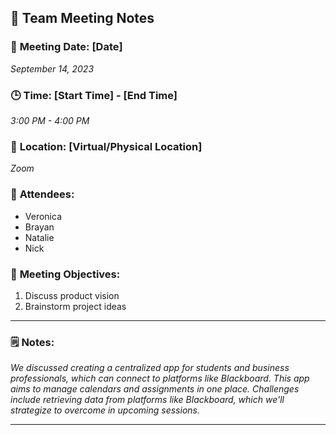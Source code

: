 ## 📝 **Team Meeting Notes**

### 📅 **Meeting Date**: [Date]
*September 14, 2023*

### 🕒 **Time**: [Start Time] - [End Time]
*3:00 PM - 4:00 PM*

### 📍 **Location**: [Virtual/Physical Location]
*Zoom*

### 📣 **Attendees**:
- Veronica 
- Brayan 
- Natalie
- Nick

### 🎯 **Meeting Objectives**:
1. Discuss product vision
2. Brainstorm project ideas

---

### 🗒️ **Notes**:

*We discussed creating a centralized app for students and business professionals, which can connect to platforms like Blackboard. This app aims to manage calendars and assignments in one place. Challenges include retrieving data from platforms like Blackboard, which we'll strategize to overcome in upcoming sessions.*

---
